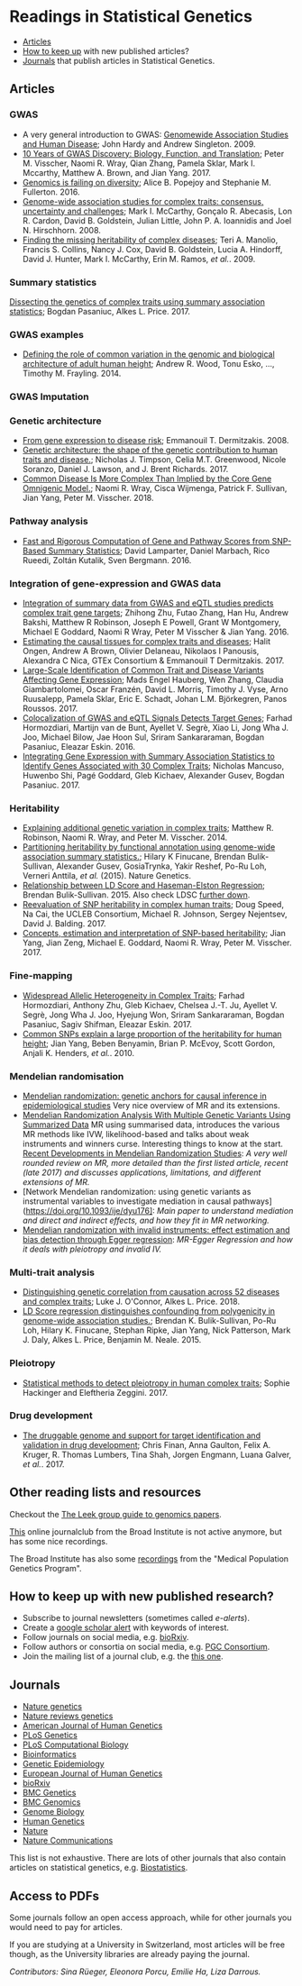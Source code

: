
# Readings in Statistical Genetics

- [Articles](#articles)
- [How to keep up](#keep) with new published articles?
- [Journals](#journals) that publish articles in Statistical Genetics.

## Articles

### GWAS

- A very general introduction to GWAS: [Genomewide Association Studies and Human Disease](https://www.ncbi.nlm.nih.gov/pmc/articles/PMC3422859/); John Hardy and Andrew Singleton. 2009.
- [10 Years of GWAS Discovery: Biology, Function, and Translation](https://www.ncbi.nlm.nih.gov/pubmed/28686856); Peter M. Visscher, Naomi R. Wray, Qian Zhang, Pamela Sklar, Mark I. Mccarthy, Matthew A. Brown, and Jian Yang. 2017.
- [Genomics is failing on diversity](https://www.nature.com/news/genomics-is-failing-on-diversity-1.20759); Alice B. Popejoy and Stephanie M. Fullerton. 2016.
- [Genome-wide association studies for complex traits: consensus, uncertainty and challenges](https://www.ncbi.nlm.nih.gov/pubmed/18398418); Mark I. McCarthy, Gonçalo R. Abecasis, Lon R. Cardon, David B. Goldstein,
Julian Little, John P. A. Ioannidis and Joel N. Hirschhorn. 2008.
- [Finding the missing heritability of complex diseases](https://www.ncbi.nlm.nih.gov/pubmed/19812666); Teri A. Manolio, Francis S. Collins, Nancy J. Cox, David B. Goldstein, Lucia A. Hindorff, David J. Hunter,
Mark I. McCarthy, Erin M. Ramos, *et al.*. 2009.

### Summary statistics

[Dissecting the genetics of complex traits using summary association statistics](https://www.ncbi.nlm.nih.gov/pubmed/27840428); Bogdan Pasaniuc, Alkes L. Price. 2017. 


### GWAS examples

- [Defining the role of common variation in the genomic and biological architecture of adult human height](https://www.nature.com/articles/ng.3097); Andrew R. Wood, Tonu Esko, ..., Timothy M. Frayling. 2014.

### GWAS Imputation


### Genetic architecture

- [From gene expression to disease risk](https://www.ncbi.nlm.nih.gov/pubmed/18443581); Emmanouil T. Dermitzakis. 2008.
- [Genetic architecture: the shape of the genetic contribution to human traits and disease.](https://www.ncbi.nlm.nih.gov/pubmed/29225335); Nicholas J. Timpson, Celia M.T. Greenwood, Nicole Soranzo, Daniel J. Lawson, and J. Brent Richards. 2017.
- [Common Disease Is More Complex Than Implied by the Core Gene Omnigenic Model.](https://www.ncbi.nlm.nih.gov/pubmed/29906445); Naomi R. Wray, Cisca Wijmenga, Patrick F. Sullivan, Jian Yang, Peter M. Visscher. 2018.

### Pathway analysis

- [Fast and Rigorous Computation of Gene and Pathway Scores from SNP-Based Summary Statistics](https://www.ncbi.nlm.nih.gov/pmc/articles/PMC4726509/); David Lamparter, Daniel Marbach, Rico Rueedi, Zoltán Kutalik, Sven Bergmann. 2016.

### Integration of gene-expression and GWAS data 

- [Integration of summary data from GWAS and eQTL studies predicts complex trait gene targets](https://www.nature.com/articles/ng.3538); Zhihong Zhu, Futao Zhang, Han Hu, Andrew Bakshi, Matthew R Robinson, Joseph E Powell, Grant W Montgomery, Michael E Goddard, Naomi R Wray, Peter M Visscher & Jian Yang. 2016.
- [Estimating the causal tissues for complex traits and diseases](https://www.nature.com/articles/ng.3981); Halit Ongen, Andrew A Brown, Olivier Delaneau, Nikolaos I Panousis, Alexandra C Nica, GTEx Consortium & Emmanouil T Dermitzakis. 2017.
- [Large-Scale Identification of Common Trait and Disease Variants Affecting Gene Expression](https://www.cell.com/ajhg/fulltext/S0002-9297(17)30161-1); Mads Engel Hauberg, Wen Zhang, Claudia Giambartolomei, Oscar Franzén, David L. Morris, Timothy J. Vyse, Arno Ruusalepp, Pamela Sklar, Eric E. Schadt, Johan L.M. Björkegren, Panos Roussos. 2017. 
- [Colocalization of GWAS and eQTL Signals Detects Target Genes](https://www.cell.com/ajhg/fulltext/S0002-9297(16)30439-6); Farhad Hormozdiari, Martijn van de Bunt, Ayellet V. Segrè, Xiao Li, Jong Wha J. Joo, Michael Bilow, Jae Hoon Sul, Sriram Sankararaman, Bogdan Pasaniuc, Eleazar Eskin. 2016.
- [Integrating Gene Expression with Summary Association Statistics to Identify Genes Associated with 30 Complex Traits](https://www.cell.com/ajhg/fulltext/S0002-9297(17)30032-0); Nicholas Mancuso, Huwenbo Shi, Pagé Goddard, Gleb Kichaev, Alexander Gusev, Bogdan Pasaniuc. 2017. 

### Heritability

- [Explaining additional genetic variation in complex traits](https://www.ncbi.nlm.nih.gov/pubmed/24629526); Matthew R. Robinson, Naomi R. Wray, and Peter M. Visscher. 2014.
- [Partitioning heritability by functional annotation using genome-wide association summary statistics.](https://www.ncbi.nlm.nih.gov/pubmed/26414678); Hilary K Finucane, Brendan Bulik-Sullivan, Alexander Gusev, GosiaTrynka, Yakir Reshef, Po-Ru Loh, Verneri Anttila, *et al.* (2015). Nature Genetics. 
- [Relationship between LD Score and Haseman-Elston Regression](https://www.biorxiv.org/content/early/2015/04/20/018283); Brendan Bulik-Sullivan. 2015. Also check LDSC [further down](#ldsc). 
- [Reevaluation of SNP heritability in complex human traits](https://www.ncbi.nlm.nih.gov/pubmed/28530675); Doug Speed, Na Cai, the UCLEB Consortium, Michael R. Johnson, Sergey Nejentsev, David J. Balding. 2017.
- [Concepts, estimation and interpretation of SNP-based heritability](https://www.ncbi.nlm.nih.gov/pubmed/28854176); Jian Yang, Jian Zeng, Michael E. Goddard, Naomi R. Wray, Peter M. Visscher. 2017.


### Fine-mapping

- [Widespread Allelic Heterogeneity in Complex Traits](https://www.ncbi.nlm.nih.gov/pubmed/28475861); Farhad Hormozdiari, Anthony Zhu, Gleb Kichaev, Chelsea J.-T. Ju, Ayellet V. Segrè, Jong Wha J. Joo, Hyejung Won, Sriram Sankararaman, Bogdan Pasaniuc, Sagiv Shifman, Eleazar Eskin. 2017.
 - [Common SNPs explain a large proportion of the heritability for human height](https://www.ncbi.nlm.nih.gov/pubmed/20562875); Jian Yang, Beben Benyamin, Brian P. McEvoy, Scott Gordon, Anjali K. Henders, *et al.*. 2010.
 
 
 
### Mendelian randomisation

- [Mendelian randomization: genetic anchors for causal inference in epidemiological studies](https://doi.org/10.1093/hmg/ddu328)
Very nice overview of MR and its extensions.
- [Mendelian Randomization Analysis With Multiple Genetic Variants Using Summarized Data](https://doi.org/10.1002/gepi.21758)
MR using summarised data, introduces the various MR methods like IVW, likelihood-based and talks about weak instruments and winners curse. Interesting things to know at the start. 
[Recent Developments in Mendelian Randomization Studies](https://doi.org/10.1007/s40471-017-0128-6): *A very well rounded review on MR, more detailed than the first listed article, recent (late 2017) and discusses applications, limitations, and different extensions of MR.*
- [Network Mendelian randomization: using genetic variants as instrumental variables to investigate mediation in causal pathways](https://doi.org/10.1093/ije/dyu176]: *Main paper to understand mediation and direct and indirect effects, and how they fit in MR networking.*
- [Mendelian randomization with invalid instruments: effect estimation and bias detection through Egger regression](https://doi.org/10.1093/ije/dyv080): *MR-Egger Regression and how it deals with pleiotropy and invalid IV.*

<!--- - [Consistent estimation in Mendelian randomization with some invalid instruments using a weighted median estimator](https://www.ncbi.nlm.nih.gov/pmc/articles/PMC4849733/); Jack Bowden, George Davey Smith, Philip C Haycock, Stephen Burgess. 2015.-->

### Multi-trait analysis

- [Distinguishing genetic correlation from causation across 52 diseases and complex traits](https://www.biorxiv.org/content/early/2018/04/17/205435); Luke J. O'Connor, Alkes L. Price. 2018.
- <a name="ldsc"></a>[LD Score regression distinguishes confounding from polygenicity in genome-wide association studies.](https://www.ncbi.nlm.nih.gov/pubmed/25642630); Brendan K. Bulik-Sullivan, Po-Ru Loh, Hilary K. Finucane, Stephan Ripke, Jian Yang, Nick Patterson, Mark J. Daly, Alkes L. Price, Benjamin M. Neale. 2015.

### Pleiotropy

- [Statistical methods to detect pleiotropy in human complex traits](https://www.ncbi.nlm.nih.gov/pubmed/29093210); Sophie Hackinger and Eleftheria Zeggini. 2017.

### Drug development 

- [The druggable genome and support for target identification and validation in drug development](https://www.ncbi.nlm.nih.gov/pubmed/28356508); Chris Finan, Anna Gaulton, Felix A. Kruger, R. Thomas Lumbers, Tina Shah, Jorgen Engmann, Luana Galver, *et al.*. 2017.

## Other reading lists and resources

Checkout the [The Leek group guide to genomics papers](https://github.com/jtleek/genomicspapers).

[This](https://sites.google.com/broadinstitute.com/onlinejournalclub) online journalclub from the Broad Institute is not active anymore, but has some nice recordings.

The Broad Institute has also some [recordings](https://sites.google.com/broadinstitute.com/onlinejournalclub/other-genetic-presentations?authuser=0) from the "Medical Population Genetics Program".


## How to keep up with new published research?<a name="keep"></a>

- Subscribe to journal newsletters (sometimes called *e-alerts*). 
- Create a [google scholar alert](https://scholar.google.com/scholar_alerts?view_op=list_alerts&hl=en) with keywords of interest. 
- Follow journals on social media, e.g. [bioRxiv](https://twitter.com/biorxivpreprint). 
- Follow authors or consortia on social media, e.g. [PGC Consortium](https://twitter.com/PGCgenetics). 
- Join the mailing list of a journal club, e.g. the [this one](http://cnsgenomics.com/journal_club.html).

## Journals<a name="journals"></a>

- [Nature genetics](https://www.nature.com/ng/)
- [Nature reviews genetics](https://www.nature.com/nrg/)
- [American Journal of Human Genetics](https://www.cell.com/ajhg/home)
- [PLoS Genetics](http://journals.plos.org/plosgenetics/)
- [PLoS Computational Biology](http://journals.plos.org/ploscompbiol/)
- [Bioinformatics](https://academic.oup.com/bioinformatics)
- [Genetic Epidemiology](https://onlinelibrary.wiley.com/journal/10982272)
- [European Journal of Human Genetics](https://www.nature.com/ejhg/)
- [bioRxiv](https://www.biorxiv.org/)
- [BMC Genetics](https://bmcgenet.biomedcentral.com/)
- [BMC Genomics](https://bmcgenomics.biomedcentral.com/)
- [Genome Biology](https://genomebiology.biomedcentral.com/)
- [Human Genetics](https://link.springer.com/journal/439)
- [Nature](https://www.nature.com/nature/)
- [Nature Communications](https://www.nature.com/ncomms/)

This list is not exhaustive. There are lots of other journals that also contain articles on statistical genetics, e.g. [Biostatistics](https://academic.oup.com/biostatistics). 

## Access to PDFs

Some journals follow an open access approach, while for other journals you would need to pay for articles. 

If you are studying at a University in Switzerland, most articles will be free though, as the University libraries are already paying the journal.  

*Contributors: Sina Rüeger, Eleonora Porcu, Emilie Ha, Liza Darrous.*

